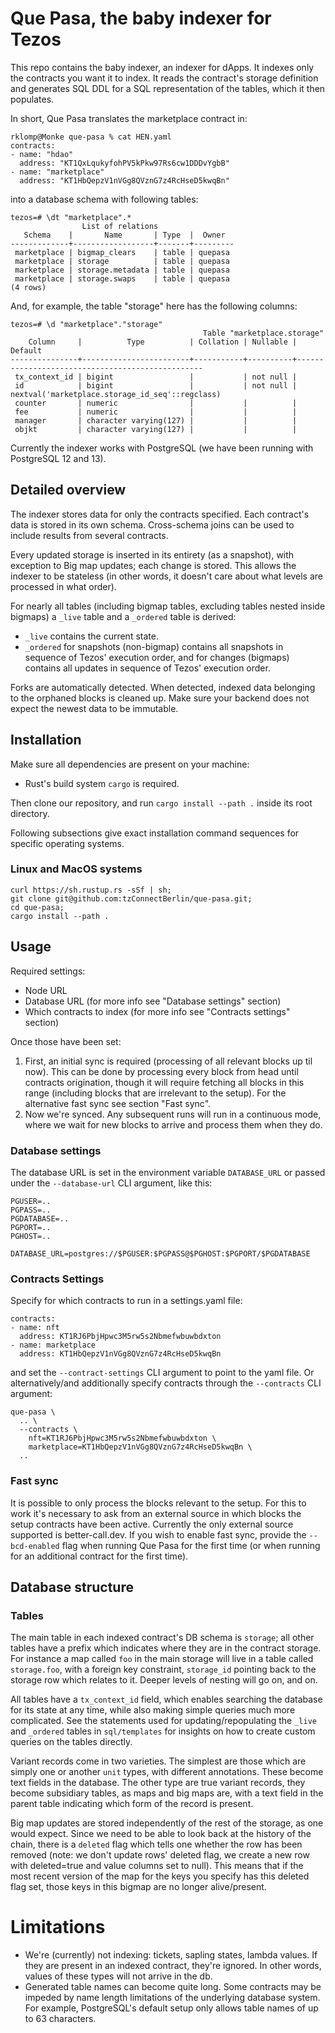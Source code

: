 # Que Pasa, the baby indexer for Tezos

This repo contains the baby indexer, an indexer for dApps. It indexes only the contracts you want it to index. It reads the contract's storage definition and generates SQL DDL for a SQL representation of the tables, which it then populates.

In short, Que Pasa translates the marketplace contract in:
```
rklomp@Monke que-pasa % cat HEN.yaml 
contracts:
- name: "hdao"
  address: "KT1QxLqukyfohPV5kPkw97Rs6cw1DDDvYgbB"
- name: "marketplace"
  address: "KT1HbQepzV1nVGg8QVznG7z4RcHseD5kwqBn"
```
into a database schema with following tables:
```
tezos=# \dt "marketplace".*
                List of relations
   Schema    |       Name       | Type  |  Owner  
-------------+------------------+-------+---------
 marketplace | bigmap_clears    | table | quepasa
 marketplace | storage          | table | quepasa
 marketplace | storage.metadata | table | quepasa
 marketplace | storage.swaps    | table | quepasa
(4 rows)
```
And, for example, the table "storage" here has the following columns:
```
tezos=# \d "marketplace"."storage"
                                           Table "marketplace.storage"
    Column     |          Type          | Collation | Nullable |                     Default                     
---------------+------------------------+-----------+----------+-------------------------------------------------
 tx_context_id | bigint                 |           | not null | 
 id            | bigint                 |           | not null | nextval('marketplace.storage_id_seq'::regclass)
 counter       | numeric                |           |          | 
 fee           | numeric                |           |          | 
 manager       | character varying(127) |           |          | 
 objkt         | character varying(127) |           |          | 
```

Currently the indexer works with PostgreSQL (we have been running with PostgreSQL 12 and 13).

## Detailed overview

The indexer stores data for only the contracts specified. Each contract's data is stored in its own schema. Cross-schema joins can be used to include results from several contracts.

Every updated storage is inserted in its entirety (as a snapshot), with exception to Big map updates; each change is stored. This allows the indexer to be stateless (in other words, it doesn't care about what levels are processed in what order).

For nearly all tables (including bigmap tables, excluding tables nested inside bigmaps) a `_live` table and a `_ordered` table is derived:
- `_live` contains the current state.
- `_ordered` for snapshots (non-bigmap) contains all snapshots in sequence of Tezos' execution order, and for changes (bigmaps) contains all updates in sequence of Tezos' execution order.

Forks are automatically detected. When detected, indexed data belonging to the orphaned blocks is cleaned up. Make sure your backend does not expect the newest data to be immutable.

## Installation

Make sure all dependencies are present on your machine:
- Rust's build system `cargo` is required.

Then clone our repository, and run `cargo install --path .` inside its root directory.

Following subsections give exact installation command sequences for specific operating systems.

### Linux and MacOS systems

```
curl https://sh.rustup.rs -sSf | sh;
git clone git@github.com:tzConnectBerlin/que-pasa.git;
cd que-pasa;
cargo install --path .
```

## Usage

Required settings:
- Node URL
- Database URL (for more info see "Database settings" section)
- Which contracts to index (for more info see "Contracts settings" section)

Once those have been set:
1. First, an initial sync is required (processing of all relevant blocks up til now). This can be done by processing every block from head until contracts origination, though it will require fetching all blocks in this range (including blocks that are irrelevant to the setup). For the alternative fast sync see section "Fast sync".
2. Now we're synced. Any subsequent runs will run in a continuous mode, where we wait for new blocks to arrive and process them when they do.

### Database settings

The database URL is set in the environment variable `DATABASE_URL` or passed under the `--database-url` CLI argument, like this:

```
PGUSER=..
PGPASS=..
PGDATABASE=..
PGPORT=..
PGHOST=..

DATABASE_URL=postgres://$PGUSER:$PGPASS@$PGHOST:$PGPORT/$PGDATABASE
```

### Contracts Settings

Specify for which contracts to run in a settings.yaml file:
```
contracts:
- name: nft
  address: KT1RJ6PbjHpwc3M5rw5s2Nbmefwbuwbdxton
- name: marketplace
  address: KT1HbQepzV1nVGg8QVznG7z4RcHseD5kwqBn
```
and set the `--contract-settings` CLI argument to point to the yaml file. Or alternatively/and additionally specify contracts through the `--contracts` CLI argument:
```
que-pasa \
  .. \
  --contracts \
    nft=KT1RJ6PbjHpwc3M5rw5s2Nbmefwbuwbdxton \
    marketplace=KT1HbQepzV1nVGg8QVznG7z4RcHseD5kwqBn \
  ..
```

### Fast sync

It is possible to only process the blocks relevant to the setup. For this to work it's necessary to ask from an external source in which blocks the setup contracts have been active. Currently the only external source supported is better-call.dev. If you wish to enable fast sync, provide the `--bcd-enabled` flag when running Que Pasa for the first time (or when running for an additional contract for the first time).

## Database structure

### Tables
The main table in each indexed contract's DB schema is `storage`; all other tables have a prefix which indicates where they are in the contract storage. For instance a map called `foo` in the main storage will live in a table called `storage.foo`, with a foreign key constraint, `storage_id` pointing back to the storage row which relates to it. Deeper levels of nesting will go on, and on.

All tables have a `tx_context_id` field, which enables searching the database for its state at any time, while also making simple queries much more complicated. See the statements used for updating/repopulating the `_live` and `_ordered` tables in `sql/templates` for insights on how to create custom queries on the tables directly.

Variant records come in two varieties. The simplest are those which are simply one or another `unit` types, with different annotations. These become text fields in the database. The other type are true variant records, they become subsidiary tables, as maps and big maps are, with a text field in the parent table indicating which form of the record is present.

Big map updates are stored independently of the rest of the storage, as one would expect. Since we need to be able to look back at the history of the chain, there is a `deleted` flag which tells one whether the row has been removed (note: we don't update rows' deleted flag, we create a new row with deleted=true and value columns set to null). This means that if the most recent version of the map for the keys you specify has this deleted flag set, those keys in this bigmap are no longer alive/present.

# Limitations

- We're (currently) not indexing: tickets, sapling states, lambda values. If they are present in an indexed contract, they're ignored. In other words, values of these types will not arrive in the db.
- Generated table names can become quite long. Some contracts may be impeded by name length limitations of the underlying database system. For example, PostgreSQL's default setup only allows table names of up to 63 characters.
